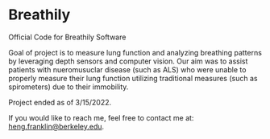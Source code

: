 # Breathily
Official Code for Breathily Software 

Goal of project is to measure lung function and analyzing breathing patterns by leveraging depth sensors and computer vision. Our aim was to assist patients with nueromusuclar disease (such as ALS) who were unable to properly measure their lung function utilizing traditional measures (such as spirometers) due to their immobility. 

Project ended as of 3/15/2022. 

If you would like to reach me, feel free to contact me at: heng.franklin@berkeley.edu. 

